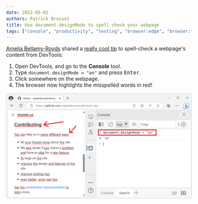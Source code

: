 ```yaml
---
date: 2022-05-02
authors: Patrick Brosset
title: Use document.designMode to spell check your webpage
tags: ["console", "productivity", "testing", "browser:edge", "browser:firefox", "browser:chrome", "browser:safari", "browser:polypane"]
---
```


[Amelia Bellamy-Royds](https://twitter.com/AmeliasBrain) shared a [really cool tip](https://twitter.com/AmeliasBrain/status/1521146127327801345) to spell-check a webpage's content from DevTools:

1. Open DevTools, and go to the **Console** tool.
1. Type `document.designMode = "on"` and press <kbd>Enter</kbd>.
1. Click somewhere on the webpage.
1. The browser now highlights the misspelled words in red!

![Edge, with DevTools opened on the side. The designMode trick was used in the Console, and the webpage shows a lot of red squiggly lines](../../assets/img/use-designmode-to-spell-check.png)
